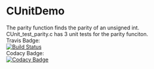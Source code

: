 # CUnitDemo
The parity function finds the parity of an unsigned int.<br />
CUnit_test_parity.c has 3 unit tests for the parity funciton.<br />
Travis Badge:<br />
[![Build Status](https://travis-ci.com/Erick-D-S/CUnitDemo.svg?branch=master)](https://travis-ci.com/Erick-D-S/CUnitDemo)<br />
Codacy Badge:<br />
[![Codacy Badge](https://app.codacy.com/project/badge/Grade/81e4e0032b694b4097ca5e078012ddd1)](https://www.codacy.com/manual/Erick-D-S/CUnitDemo?utm_source=github.com&amp;utm_medium=referral&amp;utm_content=Erick-D-S/CUnitDemo&amp;utm_campaign=Badge_Grade)
